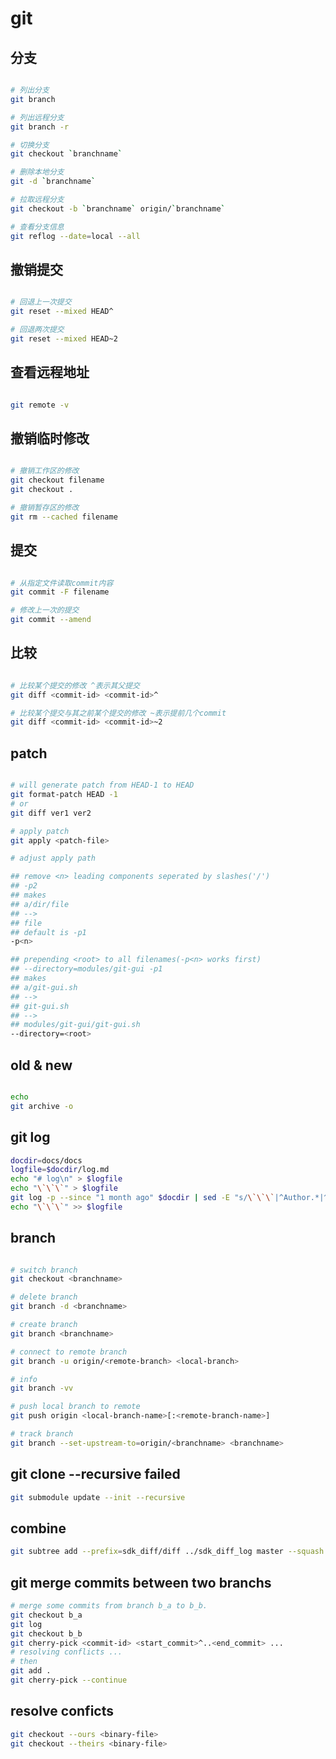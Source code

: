 # git

## 分支

```bash

# 列出分支
git branch

# 列出远程分支
git branch -r

# 切换分支
git checkout `branchname`

# 删除本地分支
git -d `branchname`

# 拉取远程分支
git checkout -b `branchname` origin/`branchname`

# 查看分支信息
git reflog --date=local --all

```

## 撤销提交

```bash

# 回退上一次提交
git reset --mixed HEAD^

# 回退两次提交
git reset --mixed HEAD~2

```

## 查看远程地址

```bash

git remote -v

```

## 撤销临时修改

```bash

# 撤销工作区的修改
git checkout filename
git checkout .

# 撤销暂存区的修改
git rm --cached filename

```

## 提交

```bash

# 从指定文件读取commit内容
git commit -F filename

# 修改上一次的提交
git commit --amend

```

## 比较

```bash

# 比较某个提交的修改 ^表示其父提交
git diff <commit-id> <commit-id>^

# 比较某个提交与其之前某个提交的修改 ~表示提前几个commit
git diff <commit-id> <commit-id>~2

```

## patch

```bash

# will generate patch from HEAD-1 to HEAD
git format-patch HEAD -1
# or
git diff ver1 ver2

# apply patch
git apply <patch-file>

# adjust apply path 

## remove <n> leading components seperated by slashes('/')
## -p2
## makes
## a/dir/file 
## --> 
## file
## default is -p1
-p<n>

## prepending <root> to all filenames(-p<n> works first)
## --directory=modules/git-gui -p1
## makes
## a/git-gui.sh
## -->
## git-gui.sh
## --> 
## modules/git-gui/git-gui.sh
--directory=<root>

```

## old & new

```bash

echo 
git archive -o 

```

## git log

```bash
docdir=docs/docs
logfile=$docdir/log.md
echo "# log\n" > $logfile
echo "\`\`\`" > $logfile
git log -p --since "1 month ago" $docdir | sed -E "s/\`\`\`|^Author.*|^commit.*|^diff.*//g" | sed -E "s/(^Date.*)/\`\`\`\n## \1\n\n\`\`\`/g" >> $logfile
echo "\`\`\`" >> $logfile
```

## branch 

```bash

# switch branch 
git checkout <branchname>

# delete branch 
git branch -d <branchname>

# create branch 
git branch <branchname>

# connect to remote branch 
git branch -u origin/<remote-branch> <local-branch>

# info
git branch -vv

# push local branch to remote
git push origin <local-branch-name>[:<remote-branch-name>]

# track branch
git branch --set-upstream-to=origin/<branchname> <branchname>

```

## git clone --recursive failed

```bash
git submodule update --init --recursive
```

## combine

```bash
git subtree add --prefix=sdk_diff/diff ../sdk_diff_log master --squash
```

## git merge commits between two branchs

```bash
# merge some commits from branch b_a to b_b.
git checkout b_a
git log
git checkout b_b
git cherry-pick <commit-id> <start_commit>^..<end_commit> ...
# resolving conflicts ...
# then
git add .
git cherry-pick --continue

```

## resolve conficts

```bash
git checkout --ours <binary-file>
git checkout --theirs <binary-file>
```